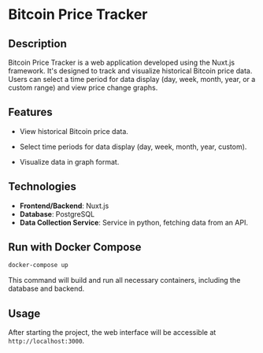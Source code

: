 # Bitcoin Price Tracker

## Description

Bitcoin Price Tracker is a web application developed using the Nuxt.js framework. It's designed to track and visualize historical Bitcoin price data. Users can select a time period for data display (day, week, month, year, or a custom range) and view price change graphs.

## Features

* View historical Bitcoin price data.

* Select time periods for data display (day, week, month, year, custom).

* Visualize data in graph format.

## Technologies

* **Frontend/Backend**: Nuxt.js
* **Database**: PostgreSQL
* **Data Collection Service**: Service in python, fetching data from an API.

## Run with Docker Compose

```bash
docker-compose up
```
This command will build and run all necessary containers, including the database and backend.

## Usage

After starting the project, the web interface will be accessible at `http://localhost:3000`.
